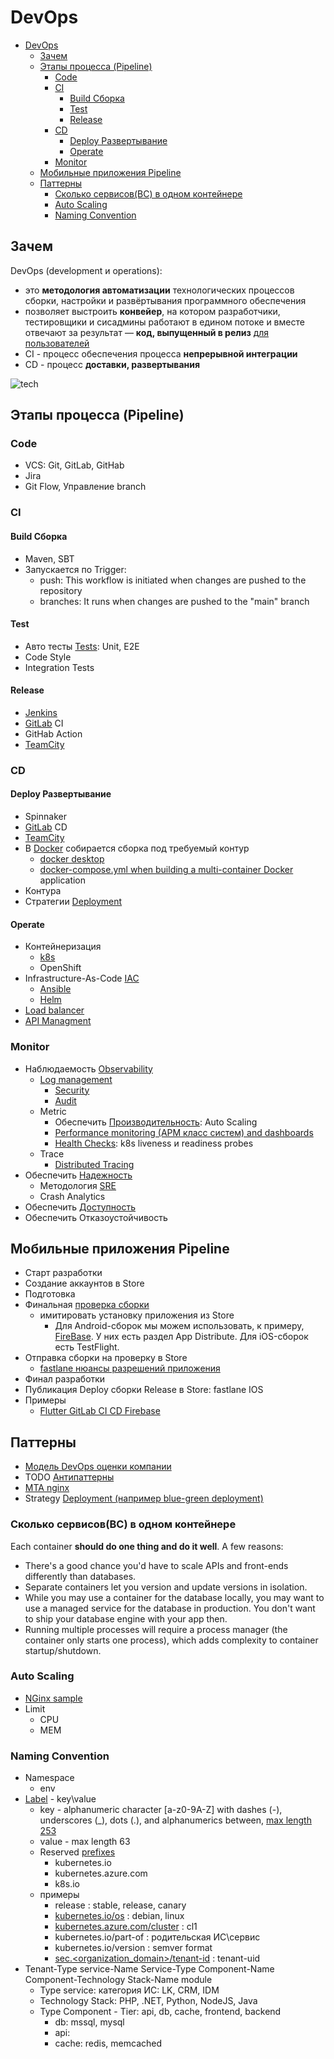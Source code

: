 # DevOps

- [DevOps](#devops)
  - [Зачем](#зачем)
  - [Этапы процесса (Pipeline)](#этапы-процесса-pipeline)
    - [Code](#code)
    - [CI](#ci)
      - [Build Сборка](#build-сборка)
      - [Test](#test)
      - [Release](#release)
    - [CD](#cd)
      - [Deploy Развертывание](#deploy-развертывание)
      - [Operate](#operate)
    - [Monitor](#monitor)
  - [Мобильные приложения Pipeline](#мобильные-приложения-pipeline)
  - [Паттерны](#паттерны)
    - [Сколько сервисов(BC) в одном контейнере](#сколько-сервисовbc-в-одном-контейнере)
    - [Auto Scaling](#auto-scaling)
    - [Naming Convention](#naming-convention)

## Зачем

DevOps (development и operations):

- это __методология автоматизации__ технологических процессов сборки, настройки и развёртывания программного обеспечения
- позволяет выстроить __конвейер__, на котором разработчики, тестировщики и сисадмины работают в едином потоке и вместе отвечают за результат — __код, выпущенный в релиз__ [для пользователей](https://practicum.yandex.ru/blog/chto-takoe-tehnologiya-devops/)
- CI - процесс обеспечения процесса __непрерывной интеграции__
- CD - процесс __доставки, развертывания__

![tech](https://substackcdn.com/image/fetch/w_848,c_limit,f_webp,q_auto:good,fl_progressive:steep/https%3A%2F%2Fbucketeer-e05bbc84-baa3-437e-9518-adb32be77984.s3.amazonaws.com%2Fpublic%2Fimages%2F05104299-813f-4df7-91d1-e143fd1ee6a6_1016x571.png)
  
## Этапы процесса (Pipeline)

### Code

- VCS: Git, GitLab, GitHab
- Jira
- Git Flow, Управление branch

### CI

#### Build Сборка

- Maven, SBT
- Запускается по Trigger:
  - push: This workflow is initiated when changes are pushed to the repository
  - branches: It runs when changes are pushed to the "main" branch

#### Test

- Авто тесты [Tests](../test.md): Unit, E2E
- Code Style
- Integration Tests

#### Release

- [Jenkins](../../../technology/ci-cd/jenkins.md)
- [GitLab](../gitlab.md) CI
- GitHab Action
- [TeamCity](../../../technology/ci-cd/teamcity.md)

### CD

#### Deploy Развертывание

- Spinnaker
- [GitLab](../gitlab.md) CD
- [TeamCity](../../../technology/ci-cd/teamcity.md)
- В [Docker](../../../technology/ci-cd/docker.md) собирается сборка под требуемый контур
  - [docker desktop](../../../technology/ci-cd/docker.md)
  - [docker-compose.yml when building a multi-container Docker](../../../technology/ci-cd/docker.md) application
- Контура
- Стратегии [Deployment](pattern.deploy.md)

#### Operate

- Контейнеризация
  - [k8s](../../../technology/ci-cd/k8s.md)
  - OpenShift
- Infrastructure-As-Code [IAC](../../../technology/ci-cd/iac.md)
  - [Ansible](../../../technology/ci-cd/ansible.md)
  - [Helm](../../../technology/ci-cd/helm.md)
- [Load balancer](../../../technology/middleware/loadbalancer.md)
- [API Managment](../../../api/api-managment.md)

### Monitor

- Наблюдаемость [Observability](../../ability/observability.md)
  - [Log management](../../../technology/observability/logging.md)
    - [Security](../../ability/security.md)
    - [Audit](../observability/pattern.audit.md)
  - Metric
    - Обеспечить [Производительность](../../ability/performance.md): Auto Scaling
    - [Performance monitoring (APM класс систем) and dashboards](../../system.class/apm.md)
    - [Health Checks](../observability/pattern.healthcheck.md): k8s liveness и readiness probes
  - Trace
    - [Distributed Tracing](../../../technology/observability/tracing.distributed.md)
- Обеспечить [Надежность](../../ability/reliability.md)
  - Методология [SRE](../../../devops/sre.md)
  - Crash Analytics
- Обеспечить [Доступность](../../ability/availability.md)
- Обеспечить Отказоустойчивость

## Мобильные приложения Pipeline

- Старт разработки
- Создание аккаунтов в Store
- Подготовка
- Финальная [проверка сборки](https://habr.com/ru/companies/agima/articles/797223/)
  - имитировать установку приложения из Store
    - Для Android-сборок мы можем использовать, к примеру, [FireBase](../../../technology/ci-cd/firebase.md). У них есть раздел App Distribute. Для iOS-сборок есть TestFlight.
- Отправка сборки на проверку в Store
  - [fastlane нюансы разрешений приложения](https://t.me/flutter_mad_fans/291)
- Финал разработки
- Публикация Deploy сборки Release в Store: fastlane IOS
- Примеры
  - [Flutter GitLab CI CD Firebase](https://habr.com/ru/companies/doubletapp/articles/712490/)

## Паттерны

- [Модель DevOps оценки компании](http://agilemindset.ru/%d0%bc%d0%be%d0%b4%d0%b5%d0%bb%d1%8c-%d0%be%d1%86%d0%b5%d0%bd%d0%ba%d0%b8-%d0%ba%d0%be%d0%bc%d0%bf%d0%b5%d1%82%d0%b5%d0%bd%d1%86%d0%b8%d0%b9-devops-%d0%b2-miro/)
- TODO [Антипаттерны](https://mcs.mail.ru/blog/antipatterny-deploya-v-kubernetes)
- [MTA nginx](https://www.nginx.com/blog/enabling-multi-tenancy-namespace-isolation-in-kubernetes-with-nginx/)
- Strategy [Deployment (например blue-green deployment)](pattern.deploy.md)

### Сколько сервисов(BC) в одном контейнере

Each container __should do one thing and do it well__. A few reasons:

- There's a good chance you'd have to scale APIs and front-ends differently than databases.
- Separate containers let you version and update versions in isolation.
- While you may use a container for the database locally, you may want to use a managed service for the database in production. You don't want to ship your database engine with your app then.
- Running multiple processes will require a process manager (the container only starts one process), which adds complexity to container startup/shutdown.

### Auto Scaling

- [NGinx sample](https://www.nginx.com/blog/microservices-march-reduce-kubernetes-latency-with-autoscaling?mkt_tok=NjUzLVNNQy03ODMAAAGDoZc8tPFlFaIeMTkzcjbbLlI4Pk4BFagxrtzVyB8ZNM49BVO7w6eXPd56CdEOAe8AVXs53VxDwocBuOsl44YWrJj4nu6ULQB5gGE7c8YP5juQrkPKjg)
- Limit
  - CPU
  - MEM

### Naming Convention

- Namespace
  - env
- [Label](https://www.split.io/blog/kubernetes-labels-best-practices/) - key\value
  - key - alphanumeric character \[a-z0-9A-Z\] with dashes (-), underscores (_), dots (.), and alphanumerics between, [max length 253](https://kubernetes.io/docs/concepts/overview/working-with-objects/labels/#syntax-and-character-set)
  - value - max length 63
  - Reserved [prefixes](https://kubernetes.io/docs/reference/labels-annotations-taints/)
    - kubernetes.io
    - kubernetes.azure.com
    - k8s.io
  - примеры
    - release : stable, release, canary
    - [kubernetes.io/os](https://kubernetes.io/docs/concepts/overview/working-with-objects/common-labels/#labels) : debian, linux
    - [kubernetes.azure.com/cluster](https://learn.microsoft.com/en-us/azure/aks/use-labels#reserved-system-labels) : cl1
    - kubernetes.io/part-of : родительская ИС\сервис
    - kubernetes.io/version : semver format
    - [sec.<organization_domain>/tenant-id](https://www.helpnetsecurity.com/2021/05/26/kubernetes-security/) : tenant-uid
- Tenant-Type service-Name Service-Type Component-Name Component-Technology Stack-Name module
  - Type service: категория ИС: LK, CRM, IDM
  - Technology Stack: PHP, .NET, Python, NodeJS, Java
  - Type Component - Tier: api, db, cache, frontend, backend
    - db: mssql, mysql
    - api:
    - cache: redis, memcached

